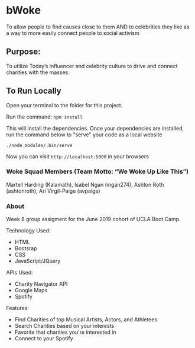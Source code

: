 
# bWoke
To allow people to find causes close to them AND to celebrities they like as a way to more easily connect people to social activism

## Purpose:
To utilize Today’s influencer and celebrity culture to drive and connect charities with the masses.

## To Run Locally

Open your terminal to the folder for this project.

Run the command: `npm install`

This will install the dependencies. Once your dependencies are installed, run the command below to "serve" your code as a local website

```
./node_modules/.bin/serve 
```

Now you can visit `http://localhost:5000` in your browsers

### Woke Squad Members (Team Motto:  “We Woke Up Like This”)
Martell Harding (Kalamath), Isabel Ngan (ingan274), Ashton Roth (ashtonroth), Ari Virgil-Paige (avpaige)

### About
Week 8 group assigment for the June 2019 cohort of UCLA Boot Camp. 

Technology Used:
* HTML
* Bootsrap
* CSS
* JavaScript/JQuery

APIs Used:
* Charity Navigator API 
* Google Maps
* Spotify

Features:
* Find Charities of top Musical Artists, Actors, and Athletees
* Search Charities based on your interests
* Favorite that charities you're interested in
* Connect to your Spotify


